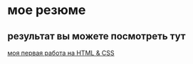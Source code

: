# мое резюме

## результат вы можете посмотреть тут 

[моя первая работа на HTML & CSS]( https://vilnurh.github.io/resume/)
